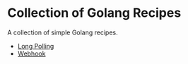 # Collection of Golang Recipes

A collection of simple Golang recipes.

* [Long Polling](long-poll)
* [Webhook](webhook)